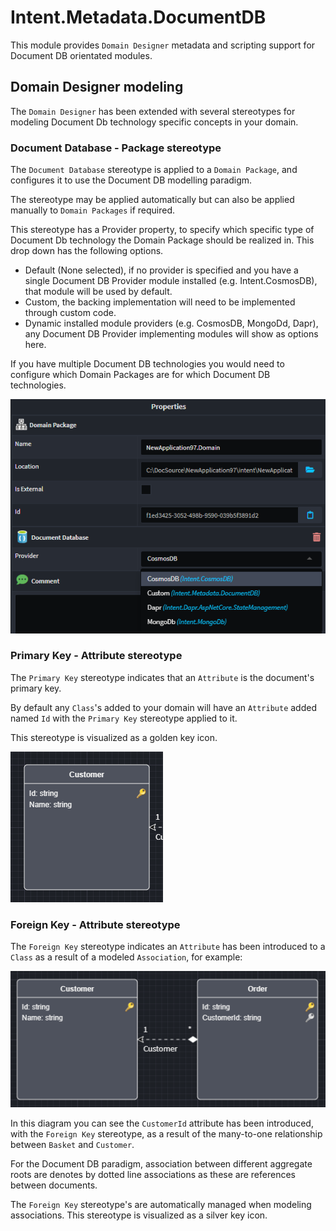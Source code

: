 ﻿# Intent.Metadata.DocumentDB

This module provides `Domain Designer` metadata and scripting support for Document DB orientated modules.

## Domain Designer modeling

The `Domain Designer` has been extended with several stereotypes for modeling Document Db technology specific concepts in your domain.

### Document Database - Package stereotype

The `Document Database` stereotype is applied to a `Domain Package`, and configures it to use the Document DB modelling paradigm.

The stereotype may be applied automatically but can also be applied manually to `Domain Packages` if required.

This stereotype has a Provider property, to specify which specific type of Document Db technology the Domain Package should be realized in. This drop down has the following options.

- Default (None selected), if no provider is specified and you have a single Document DB Provider module installed (e.g. Intent.CosmosDB), that module will be used by default.
- Custom, the backing implementation will need to be implemented through custom code.
- Dynamic installed module providers (e.g. CosmosDB, MongoDd, Dapr), any Document DB Provider implementing modules will show as options here.

If you have multiple Document DB technologies you would need to configure which Domain Packages are for which Document DB technologies.

![Document Database](./docs/images/document-database-stereotype.png)

### Primary Key - Attribute stereotype

The `Primary Key` stereotype indicates that an `Attribute` is the document's primary key.

By default any `Class`'s added to your domain will have an `Attribute` added named `Id` with the `Primary Key` stereotype applied to it.

This stereotype is visualized as a golden key icon.

![Primary Key visual](./docs/images/primary-key-stereotype.png)

### Foreign Key - Attribute stereotype

The `Foreign Key` stereotype indicates an `Attribute` has been introduced to a `Class` as a result of a modeled `Association`, for example:

![Foreign Key visual](./docs/images/foreign-key-stereotype.png)

In this diagram you can see the `CustomerId` attribute has been introduced, with the `Foreign Key` stereotype, as a result of the many-to-one relationship between `Basket` and `Customer`.

For the Document DB paradigm, association between different aggregate roots are denotes by dotted line associations as these are references between documents.

The `Foreign Key` stereotype's are automatically managed when modeling associations. This stereotype is visualized as a silver key icon.
